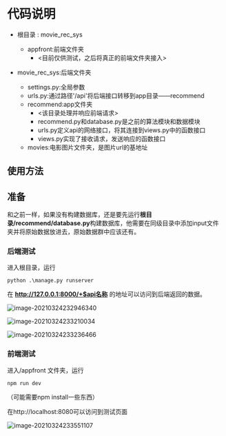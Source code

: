 # 代码说明

* 根目录 : movie_rec_sys

  * appfront:前端文件夹
    * <目前仅供测试，之后将真正的前端文件夹接入>
    
* movie_rec_sys:后端文件夹
    * settings.py:全局参数
    * urls.py:通过路径'/api'将后端接口转移到app目录——recommend
  * recommend:app文件夹
    * <该目录处理并响应前端请求>
    * recommend.py和database.py是之前的算法模块和数据模块
    * urls.py定义api的网络接口，将其连接到views.py中的函数接口
    * views.py实现了接收请求，发送响应的函数接口
  * movies:电影图片文件夹，是图片url的基地址



## 使用方法

## 准备

和之前一样，如果没有构建数据库，还是要先运行**根目录/recommend/database.py**构建数据库，他需要在同级目录中添加input文件夹并将原始数据放进去，原始数据群中应该还有。

### 后端测试

进入根目录，运行

```
python .\manage.py runserver
```

在   **http://127.0.0.1:8000/+$api名称**    的地址可以访问到后端返回的数据。

![image-20210324232946340](C:\Users\sft\Desktop\se\django\movie_rec_sys\readme.assets\image-20210324232946340.png)

![image-20210324233210034](C:\Users\sft\Desktop\se\django\movie_rec_sys\readme.assets\image-20210324233210034.png)

![image-20210324233236466](C:\Users\sft\Desktop\se\django\movie_rec_sys\readme.assets\image-20210324233236466.png)



### 前端测试

进入/appfront 文件夹，运行

```
npm run dev
```

（可能需要npm install一些东西）



在http://localhost:8080可以访问到测试页面

![image-20210324233551107](C:\Users\sft\Desktop\se\django\movie_rec_sys\readme.assets\image-20210324233551107.png)